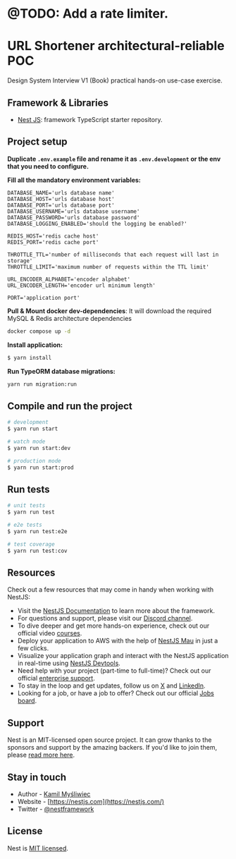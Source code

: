 # @TODO: Add a rate limiter.
# URL Shortener architectural-reliable POC
Design System Interview V1 (Book) practical hands-on use-case exercise.

## Framework & Libraries
- [Nest JS](https://github.com/nestjs/nest): framework TypeScript starter repository.

## Project setup

**Duplicate `.env.example` file and rename it as `.env.development` or the env that you need to configure.**

**Fill all the mandatory environment variables:**

```dotenv
DATABASE_NAME='urls database name'
DATABASE_HOST='urls database host'
DATABASE_PORT='urls database port'
DATABASE_USERNAME='urls database username'
DATABASE_PASSWORD='urls database password'
DATABASE_LOGGING_ENABLED='should the logging be enabled?'

REDIS_HOST='redis cache host'
REDIS_PORT='redis cache port'

THROTTLE_TTL='number of milliseconds that each request will last in storage'
THROTTLE_LIMIT='maximum number of requests within the TTL limit'

URL_ENCODER_ALPHABET='encoder alphabet'
URL_ENCODER_LENGTH='encoder url minimum length'

PORT='application port'
```

**Pull & Mount docker dev-dependencies**: It will download the required MySQL & Redis architecture dependencies
```bash
docker compose up -d
```

**Install application:**
```bash
$ yarn install
```

**Run TypeORM database migrations:**
```bash
yarn run migration:run
```

## Compile and run the project

```bash
# development
$ yarn run start

# watch mode
$ yarn run start:dev

# production mode
$ yarn run start:prod
```

## Run tests

```bash
# unit tests
$ yarn run test

# e2e tests
$ yarn run test:e2e

# test coverage
$ yarn run test:cov
```

## Resources

Check out a few resources that may come in handy when working with NestJS:

- Visit the [NestJS Documentation](https://docs.nestjs.com) to learn more about the framework.
- For questions and support, please visit our [Discord channel](https://discord.gg/G7Qnnhy).
- To dive deeper and get more hands-on experience, check out our official video [courses](https://courses.nestjs.com/).
- Deploy your application to AWS with the help of [NestJS Mau](https://mau.nestjs.com) in just a few clicks.
- Visualize your application graph and interact with the NestJS application in real-time using [NestJS Devtools](https://devtools.nestjs.com).
- Need help with your project (part-time to full-time)? Check out our official [enterprise support](https://enterprise.nestjs.com).
- To stay in the loop and get updates, follow us on [X](https://x.com/nestframework) and [LinkedIn](https://linkedin.com/company/nestjs).
- Looking for a job, or have a job to offer? Check out our official [Jobs board](https://jobs.nestjs.com).

## Support

Nest is an MIT-licensed open source project. It can grow thanks to the sponsors and support by the amazing backers. If you'd like to join them, please [read more here](https://docs.nestjs.com/support).

## Stay in touch

- Author - [Kamil Myśliwiec](https://twitter.com/kammysliwiec)
- Website - [https://nestjs.com](https://nestjs.com/)
- Twitter - [@nestframework](https://twitter.com/nestframework)

## License

Nest is [MIT licensed](https://github.com/nestjs/nest/blob/master/LICENSE).
